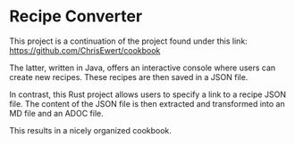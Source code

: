 # Recipe Converter

This project is a continuation of the project found under this link: 
https://github.com/ChrisEwert/cookbook

The latter, written in Java, offers an interactive console where users can create new recipes. These recipes are then saved in a JSON file.

In contrast, this Rust project allows users to specify a link to a recipe JSON file. The content of the JSON file is then extracted and transformed into an MD file and an ADOC file.

This results in a nicely organized cookbook.
